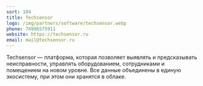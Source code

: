 ```yaml
---
sort: 104
title: Techsensor
logo: /img/partners/software/techsensor.webp
phone: 74996575911
website: https://techsensor.ru
email: mail@techsensor.ru
---
```


Techsensor — платформа, которая позволяет выявлять и предсказывать неисправности, управлять оборудованием, сотрудниками и помещением на новом уровне. Все данные объединены в единую экосистему, при этом они хранятся в облаке.

